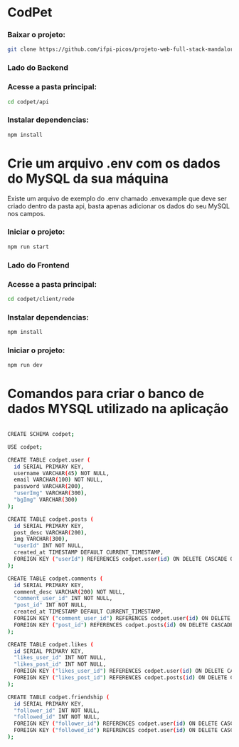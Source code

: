 
# CodPet

### Baixar o projeto:
```bash
git clone https://github.com/ifpi-picos/projeto-web-full-stack-mandalori.git
```

### Lado do Backend

### Acesse a pasta principal:
```bash
cd codpet/api
```
### Instalar dependencias:
```bash
npm install 
```

# Crie um arquivo .env com os dados do MySQL da sua máquina
Existe um arquivo de exemplo do .env chamado .envexample que deve ser criado dentro da pasta api, basta apenas adicionar os dados do seu MySQL nos campos.

### Iniciar o projeto:
```bash
npm run start
```

### Lado do Frontend

### Acesse a pasta principal:
```bash
cd codpet/client/rede
```
### Instalar dependencias:
```bash
npm install 
```
### Iniciar o projeto:
```bash
npm run dev
```

# Comandos para criar o banco de dados MYSQL utilizado na aplicação

```bash

CREATE SCHEMA codpet;

USE codpet;

CREATE TABLE codpet.user (
  id SERIAL PRIMARY KEY,
  username VARCHAR(45) NOT NULL,
  email VARCHAR(100) NOT NULL,
  password VARCHAR(200),
  "userImg" VARCHAR(300),
  "bgImg" VARCHAR(300)
);

CREATE TABLE codpet.posts (
  id SERIAL PRIMARY KEY,
  post_desc VARCHAR(200),
  img VARCHAR(300),
  "userId" INT NOT NULL,
  created_at TIMESTAMP DEFAULT CURRENT_TIMESTAMP,
  FOREIGN KEY ("userId") REFERENCES codpet.user(id) ON DELETE CASCADE ON UPDATE CASCADE
);

CREATE TABLE codpet.comments (
  id SERIAL PRIMARY KEY,
  comment_desc VARCHAR(200) NOT NULL,
  "comment_user_id" INT NOT NULL,
  "post_id" INT NOT NULL,
  created_at TIMESTAMP DEFAULT CURRENT_TIMESTAMP,
  FOREIGN KEY ("comment_user_id") REFERENCES codpet.user(id) ON DELETE CASCADE ON UPDATE CASCADE,
  FOREIGN KEY ("post_id") REFERENCES codpet.posts(id) ON DELETE CASCADE ON UPDATE CASCADE
);

CREATE TABLE codpet.likes (
  id SERIAL PRIMARY KEY,
  "likes_user_id" INT NOT NULL,
  "likes_post_id" INT NOT NULL,
  FOREIGN KEY ("likes_user_id") REFERENCES codpet.user(id) ON DELETE CASCADE ON UPDATE CASCADE,
  FOREIGN KEY ("likes_post_id") REFERENCES codpet.posts(id) ON DELETE CASCADE ON UPDATE CASCADE
);

CREATE TABLE codpet.friendship (
  id SERIAL PRIMARY KEY,
  "follower_id" INT NOT NULL,
  "followed_id" INT NOT NULL,
  FOREIGN KEY ("follower_id") REFERENCES codpet.user(id) ON DELETE CASCADE ON UPDATE CASCADE,
  FOREIGN KEY ("followed_id") REFERENCES codpet.user(id) ON DELETE CASCADE ON UPDATE CASCADE
);

```

